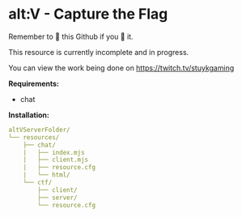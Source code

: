 # alt:V - Capture the Flag

Remember to 🌟 this Github if you 💖 it.

This resource is currently incomplete and in progress.

You can view the work being done on https://twitch.tv/stuykgaming

**Requirements:**
* chat

**Installation:**

```yaml
altVServerFolder/
└── resources/
    ├── chat/
    |   ├── index.mjs
    |   ├── client.mjs
    |   ├── resource.cfg
    |   └── html/
    └── ctf/
        ├── client/
        ├── server/
        └── resource.cfg
```